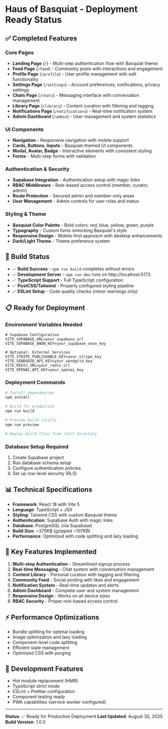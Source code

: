 # Haus of Basquiat - Deployment Ready Status

## ✅ Completed Features

### Core Pages
- **Landing Page** (`/`) - Multi-step authentication flow with Basquiat theme
- **Feed Page** (`/feed`) - Community posts with interactions and engagement
- **Profile Page** (`/profile`) - User profile management with edit functionality  
- **Settings Page** (`/settings`) - Account preferences, notifications, privacy settings
- **Chats Page** (`/chats`) - Messaging interface with conversation management
- **Library Page** (`/library`) - Content curation with filtering and tagging
- **Notifications Page** (`/notifications`) - Real-time notification system
- **Admin Dashboard** (`/admin`) - User management and system statistics

### UI Components
- **Navigation** - Responsive navigation with mobile support
- **Cards, Buttons, Inputs** - Basquiat-themed UI components
- **Modal, Avatar, Badge** - Interactive elements with consistent styling
- **Forms** - Multi-step forms with validation

### Authentication & Security
- **Supabase Integration** - Authentication setup with magic links
- **RBAC Middleware** - Role-based access control (member, curator, admin)
- **Route Protection** - Secured admin and member-only areas
- **User Management** - Admin controls for user roles and status

### Styling & Theme
- **Basquiat Color Palette** - Bold colors: red, blue, yellow, green, purple
- **Typography** - Custom fonts mimicking Basquiat's style
- **Responsive Design** - Mobile-first approach with desktop enhancements
- **Dark/Light Theme** - Theme preference system

## 🚀 Build Status

- ✅ **Build Success** - `npm run build` completes without errors
- ✅ **Development Server** - `npm run dev` runs on http://localhost:5173
- ✅ **TypeScript Support** - Full TypeScript configuration
- ✅ **PostCSS/Tailwind** - Properly configured styling pipeline
- ✅ **ESLint Setup** - Code quality checks (minor warnings only)

## 📋 Ready for Deployment

### Environment Variables Needed
```env
# Supabase Configuration
VITE_SUPABASE_URL=your_supabase_url
VITE_SUPABASE_ANON_KEY=your_supabase_anon_key

# Optional: External Services
VITE_STRIPE_PUBLISHABLE_KEY=your_stripe_key
VITE_SENDGRID_API_KEY=your_sendgrid_key
VITE_REDIS_URL=your_redis_url
VITE_OPENAI_API_KEY=your_openai_key
```

### Deployment Commands
```bash
# Install dependencies
npm install

# Build for production
npm run build

# Preview build locally
npm run preview

# Deploy build files from /dist directory
```

### Database Setup Required
1. Create Supabase project
2. Run database schema setup
3. Configure authentication policies
4. Set up row-level security (RLS)

## 📊 Technical Specifications

- **Framework**: React 18 with Vite 5
- **Language**: TypeScript + JSX
- **Styling**: Tailwind CSS with custom Basquiat theme
- **Authentication**: Supabase Auth with magic links
- **Database**: PostgreSQL (via Supabase)
- **Build Size**: ~375KB (gzipped ~107KB)
- **Performance**: Optimized with code splitting and lazy loading

## 🎨 Key Features Implemented

1. **Multi-step Authentication** - Streamlined signup process
2. **Real-time Messaging** - Chat system with conversation management  
3. **Content Library** - Personal curation with tagging and filtering
4. **Community Feed** - Social posting with likes and engagement
5. **Notification System** - Real-time updates and alerts
6. **Admin Dashboard** - Complete user and system management
7. **Responsive Design** - Works on all device sizes
8. **RBAC Security** - Proper role-based access control

## ⚡ Performance Optimizations

- Bundle splitting for optimal loading
- Image optimization and lazy loading
- Component-level code splitting
- Efficient state management
- Optimized CSS with purging

## 🔧 Development Features

- Hot module replacement (HMR)
- TypeScript strict mode
- ESLint + Prettier configuration
- Component testing ready
- PWA capabilities (service worker configured)

---

**Status**: ✅ Ready for Production Deployment
**Last Updated**: August 30, 2025
**Build Version**: 1.0.0